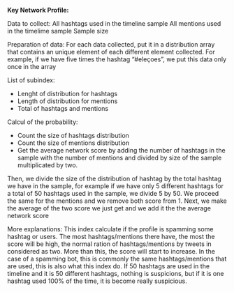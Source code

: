 **Key Network Profile:**

Data to collect:
All hashtags used in the timeline sample
All mentions used in the timelime sample
Sample size

Preparation of data:
For each data collected, put it in a distribution array that contains an unique element of each
different element collected.
For example, if we have five times the hashtag “#eleçoes”, we put this data only once in the array

List of subindex:

- Lenght of distribution for hashtags
- Length of distribution for mentions
- Total of hashtags and mentions

Calcul of the probability:

- Count the size of hashtags distribution
- Count the size of mentions distribution
- Get the average network score by adding the number of hashtags in the sample with the number of
mentions and divided by size of the sample multiplicated by two.

Then, we divide the size of the distribution of hashtag by the total hashtag we have in the sample,
for example if we have only 5 different hashtags for a total of 50 hashtags used in the sample, we
divide 5 by 50.
We proceed the same for the mentions and we remove both score from 1.
Next, we make the average of the two score we just get and we add it the the average network score

More explanations:
This index calculate if the profile is spamming some hashtag or users. The most hashtags/mentions
there have, the most the score will be high, the normal ration of hashtags/mentions by tweets in
considered as two. More than this, the score will start to increase.
In the case of a spamming bot, this is commonly the same hashtags/mentions that are used, this is
also what this index do. If 50 hashtags are used in the timeline and it is 50 different hashtags,
nothing is suspicions, but if it is one hashtag used 100% of the time, it is become really suspicious.
